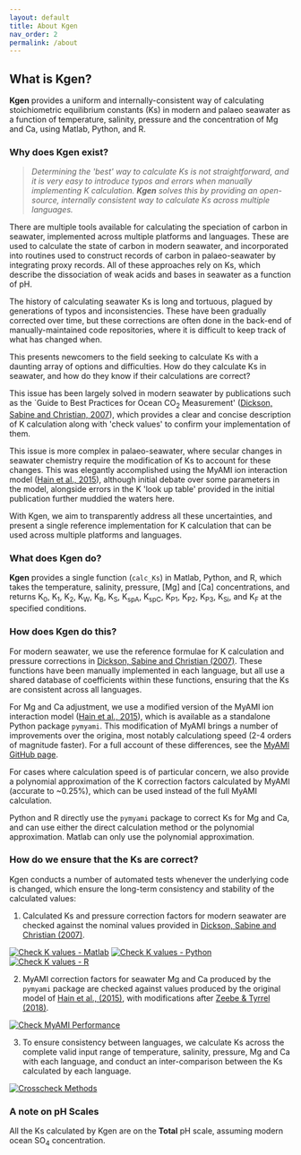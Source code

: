 ```yaml
---
layout: default
title: About Kgen
nav_order: 2
permalink: /about
---
```


## What is Kgen?

**Kgen** provides a uniform and internally-consistent way of calculating stoichiometric equilibrium constants (Ks) in modern and palaeo seawater as a function of temperature, salinity, pressure and the concentration of Mg and Ca, using Matlab, Python, and R.

### Why does Kgen exist?

>*Determining the 'best' way to calculate Ks is not straightforward, and it is very easy to introduce typos and errors when manually implementing K calculation. **Kgen** solves this by providing an open-source, internally consistent way to calculate Ks across multiple languages.*

There are multiple tools available for calculating the speciation of carbon in seawater, implemented across multiple platforms and languages. These are used to calculate the state of carbon in modern seawater, and incorporated into routines used to construct records of carbon in palaeo-seawater by integrating proxy records. All of these approaches rely on Ks, which describe the dissociation of weak acids and bases in seawater as a function of pH.

The history of calculating seawater Ks is long and tortuous, plagued by generations of typos and inconsistencies. These have been gradually corrected over time, but these corrections are often done in the back-end of manually-maintained code repositories, where it is difficult to keep track of what has changed when.

This presents newcomers to the field seeking to calculate Ks with a daunting array of options and difficulties. How do they calculate Ks in seawater, and how do they know if their calculations are correct? 

This issue has been largely solved in modern seawater by publications such as the `Guide to Best Practices for Ocean CO<sub>2</sub> Measurement' ([Dickson, Sabine and Christian, 2007](https://cdiac.ess-dive.lbl.gov/ftp/oceans/Handbook_2007/Guide_all_in_one.pdf)), which provides a clear and concise description of K calculation along with 'check values' to confirm your implementation of them.

This issue is more complex in palaeo-seawater, where secular changes in seawater chemistry require the modification of Ks to account for these changes. This was elegantly accomplished using the MyAMI ion interaction model ([Hain et al., 2015](https://doi.org/10.1002/2014GB004986)), although initial debate over some parameters in the model, alongside errors in the K 'look up table' provided in the initial publication further muddied the waters here.

With Kgen, we aim to transparently address all these uncertainties, and present a single reference implementation for K calculation that can be used across multiple platforms and languages.

### What does Kgen do?

**Kgen** provides a single function (`calc_Ks`) in Matlab, Python, and R, which takes the temperature, salinity, pressure, [Mg] and [Ca] concentrations, and returns K<sub>0</sub>, K<sub>1</sub>, K<sub>2</sub>, K<sub>W</sub>, K<sub>B</sub>, K<sub>S</sub>, K<sub>spA</sub>, K<sub>spC</sub>, K<sub>P1</sub>, K<sub>P2</sub>, K<sub>P3</sub>, K<sub>Si</sub>, and K<sub>F</sub> at the specified conditions.
### How does Kgen do this?

For modern seawater, we use the reference formulae for K calculation and pressure corrections in [Dickson, Sabine and Christian (2007)](https://cdiac.ess-dive.lbl.gov/ftp/oceans/Handbook_2007/Guide_all_in_one.pdf). These functions have been manually implemented in each language, but all use a shared database of coefficients within these functions, ensuring that the Ks are consistent across all languages.

For Mg and Ca adjustment, we use a modified version of the MyAMI ion interaction model ([Hain et al., 2015](https://doi.org/10.1002/2014GB004986)), which is available as a standalone Python package `pymyami`. This modification of MyAMI brings a number of improvements over the origina, most notably calculationg speed (2-4 orders of magnitude faster). For a full account of these differences, see the [MyAMI GitHub page](https://github.com/PalaeoCarb/MyAMI).

For cases where calculation speed is of particular concern, we also provide a polynomial approximation of the K correction factors calculated by MyAMI (accurate to ~0.25%), which can be used instead of the full MyAMI calculation.

Python and R directly use the `pymyami` package to correct Ks for Mg and Ca, and can use either the direct calculation method or the polynomial approximation. Matlab can only use the polynomial approximation.

### How do we ensure that the Ks are correct?

Kgen conducts a number of automated tests whenever the underlying code is changed, which ensure the long-term consistency and stability of the calculated values:

1. Calculated Ks and pressure correction factors for modern seawater are checked against the nominal values provided in [Dickson, Sabine and Christian (2007)](https://cdiac.ess-dive.lbl.gov/ftp/oceans/Handbook_2007/Guide_all_in_one.pdf).

[![Check K values - Matlab](https://github.com/PalaeoCarb/Kgen/workflows/Check%20K%20values%20-%20Matlab/badge.svg)](https://github.com/PalaeoCarb/Kgen/actions/workflows/matlab-tests.yml)
[![Check K values - Python](https://github.com/PalaeoCarb/Kgen/workflows/Check%20K%20values%20-%20Python/badge.svg)](https://github.com/PalaeoCarb/Kgen/actions/workflows/python-tests.yml)
[![Check K values - R](https://github.com/PalaeoCarb/Kgen/workflows/Check%20K%20values%20-%20R/badge.svg)](https://github.com/PalaeoCarb/Kgen/actions/workflows/r-tests.yml)

2. MyAMI correction factors for seawater Mg and Ca produced by the `pymyami` package are checked against values produced by the original model of [Hain et al., (2015)](https://doi.org/10.1002/2014GB004986), with modifications after [Zeebe & Tyrrel (2018)]( https://doi.org/10.1002/2017GB005786).

[![Check MyAMI Performance](https://github.com/PalaeoCarb/MyAMI/workflows/Check%20MyAMI%20Performance/badge.svg)](https://github.com/PalaeoCarb/MyAMI/actions/workflows/test-myami.yml)

3. To ensure consistency between languages, we calculate Ks across the complete valid input range of temperature, salinity, pressure, Mg and Ca with each language, and conduct an inter-comparison between the Ks calculated by each language.

[![Crosscheck Methods](https://github.com/PalaeoCarb/Kgen/workflows/Crosscheck%20Methods/badge.svg)](https://github.com/PalaeoCarb/Kgen/actions/workflows/crosscheck.yml)

### A note on pH Scales

All the Ks calculated by Kgen are on the **Total** pH scale, assuming modern ocean SO<sub>4</sub> concentration.